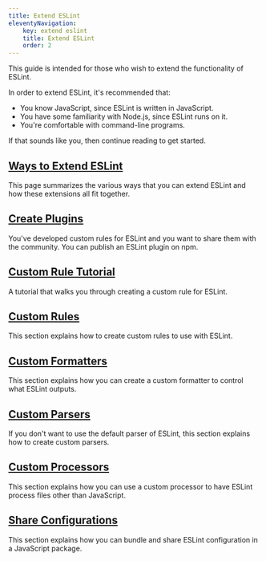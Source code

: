 ```yaml
---
title: Extend ESLint
eleventyNavigation:
    key: extend eslint
    title: Extend ESLint
    order: 2
---
```


This guide is intended for those who wish to extend the functionality of ESLint.

In order to extend ESLint, it's recommended that:

- You know JavaScript, since ESLint is written in JavaScript.
- You have some familiarity with Node.js, since ESLint runs on it.
- You're comfortable with command-line programs.

If that sounds like you, then continue reading to get started.

## [Ways to Extend ESLint](ways-to-extend)

This page summarizes the various ways that you can extend ESLint and how these extensions all fit together.

## [Create Plugins](plugins)

You've developed custom rules for ESLint and you want to share them with the community. You can publish an ESLint plugin on npm.

## [Custom Rule Tutorial](custom-rule-tutorial)

A tutorial that walks you through creating a custom rule for ESLint.

## [Custom Rules](custom-rules)

This section explains how to create custom rules to use with ESLint.

## [Custom Formatters](custom-formatters)

This section explains how you can create a custom formatter to control what ESLint outputs.

## [Custom Parsers](custom-parsers)

If you don't want to use the default parser of ESLint, this section explains how to create custom parsers.

## [Custom Processors](custom-processors)

This section explains how you can use a custom processor to have ESLint process files other than JavaScript.

## [Share Configurations](shareable-configs)

This section explains how you can bundle and share ESLint configuration in a JavaScript package.
